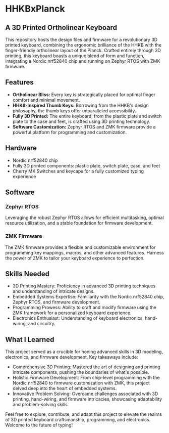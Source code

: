 # HHKBxPlanck
## A 3D Printed Ortholinear Keyboard

This repository hosts the design files and firmware for a revolutionary 3D printed keyboard, combining the ergonomic brilliance of the HHKB with the finger-friendly ortholinear layout of the Planck. Crafted entirely through 3D printing, this keyboard boasts a unique blend of form and function, integrating a Nordic nrf52840 chip and running on Zephyr RTOS with ZMK firmware.

## Features

- **Ortholinear Bliss:** Every key is strategically placed for optimal finger comfort and minimal movement.
- **HHKB-inspired Thumb Keys:** Borrowing from the HHKB's design philosophy, the thumb keys offer unparalleled accessibility.
- **Fully 3D Printed:** The entire keyboard, from the plastic plate and switch plate to the case and feet, is crafted using 3D printing technology.
- **Software Customization:** Zephyr RTOS and ZMK firmware provide a powerful platform for programming and customization.

## Hardware

- Nordic nrf52840 chip
- Fully 3D printed components: plastic plate, switch plate, case, and feet
- Cherry MX Switches and keycaps for a fully customized typing experience

## Software
### Zephyr RTOS

Leveraging the robust Zephyr RTOS allows for efficient multitasking, optimal resource utilization, and a stable foundation for firmware development.

### ZMK Firmware

The ZMK firmware provides a flexible and customizable environment for programming key mappings, macros, and other advanced features. Harness the power of ZMK to tailor your keyboard experience to perfection.

## Skills Needed

- 3D Printing Mastery: Proficiency in advanced 3D printing techniques and understanding of intricate designs.
- Embedded Systems Expertise: Familiarity with the Nordic nrf52840 chip, Zephyr RTOS, and firmware development.
- Programming Prowess: Ability to craft and modify firmware using the ZMK framework for a personalized keyboard experience.
- Electronics Enthusiast: Understanding of keyboard electronics, hand-wiring, and circuitry.

## What I Learned

This project served as a crucible for honing advanced skills in 3D modeling, electronics, and firmware development. Key takeaways include:

- Comprehensive 3D Printing: Mastered the art of designing and printing intricate components, pushing the boundaries of what's possible.
- Holistic Firmware Development: From chip-level programming with the Nordic nrf52840 to firmware customization with ZMK, this project delved deep into the heart of embedded systems.
- Innovative Problem Solving: Overcame challenges associated with 3D printing, hand-wiring, and firmware intricacies, showcasing adaptability and problem-solving skills.

Feel free to explore, contribute, and adapt this project to elevate the realms of 3D printed keyboard craftsmanship, programming, and electronics. Welcome to the future of typing!
